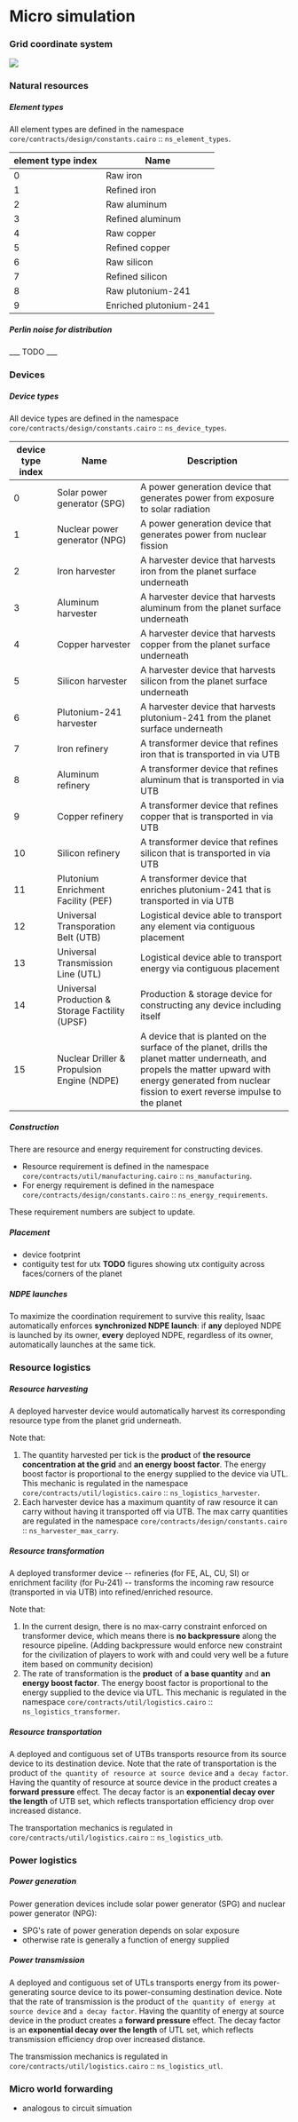 # Micro simulation

### Grid coordinate system
<img src="/assets/images/micro_grid.png"/>

### Natural resources

##### Element types
All element types are defined in the namespace `core/contracts/design/constants.cairo` :: `ns_element_types`.

| element type index | Name                   |
| ------------------ | ---------------------- |
| 0                  | Raw iron               |
| 1                  | Refined iron           |
| 2                  | Raw aluminum           |
| 3                  | Refined aluminum       |
| 4                  | Raw copper             |
| 5                  | Refined copper         |
| 6                  | Raw silicon            |
| 7                  | Refined silicon        |
| 8                  | Raw plutonium-241      |
| 9                  | Enriched plutonium-241 |

##### Perlin noise for distribution
___ TODO ___

### Devices

##### Device types
All device types are defined in the namespace `core/contracts/design/constants.cairo` :: `ns_device_types`.

| device type index  | Name                                             | Description                                                              |
| ------------------ | ------------------------------------------------ | ------------------------------------------------------------------------ |
| 0                  | Solar power generator (SPG)            | A power generation device that generates power from exposure to solar radiation    |
| 1                  | Nuclear power generator (NPG)          | A power generation device that generates power from nuclear fission        |
| 2                  | Iron harvester                         | A harvester device that harvests iron from the planet surface underneath |
| 3                  | Aluminum harvester                     | A harvester device that harvests aluminum from the planet surface underneath |
| 4                  | Copper harvester                       | A harvester device that harvests copper from the planet surface underneath |
| 5                  | Silicon harvester                      | A harvester device that harvests silicon from the planet surface underneath |
| 6                  | Plutonium-241 harvester                | A harvester device that harvests plutonium-241 from the planet surface underneath |
| 7                  | Iron refinery                                    | A transformer device that refines iron that is transported in via UTB    |
| 8                  | Aluminum refinery                                | A transformer device that refines aluminum that is transported in via UTB|
| 9                  | Copper refinery                                  | A transformer device that refines copper that is transported in via UTB  |
| 10                 | Silicon refinery                                 | A transformer device that refines silicon that is transported in via UTB |
| 11                 | Plutonium Enrichment Facility (PEF)      | A transformer device that enriches plutonium-241 that is transported in via UTB |
| 12                 | Universal Transporation Belt (UTB)               | Logistical device able to transport any element via contiguous placement |
| 13                 | Universal Transmission Line (UTL)                | Logistical device able to transport energy via contiguous placement    |
| 14                 | Universal Production & Storage Factility (UPSF)  | Production & storage device for constructing any device including itself |
| 15                 | Nuclear Driller & Propulsion Engine (NDPE)       | A device that is planted on the surface of the planet, drills the planet matter underneath, and propels the matter upward with energy generated from nuclear fission to exert reverse impulse to the planet |

##### Construction
There are resource and energy requirement for constructing devices.

- Resource requirement is defined in the namespace `core/contracts/util/manufacturing.cairo` :: `ns_manufacturing`.
- For energy requirement is defined in the namespace `core/contracts/design/constants.cairo` :: `ns_energy_requirements`.

These requirement numbers are subject to update.

##### Placement
- device footprint
- contiguity test for utx
__TODO__ figures showing utx contiguity across faces/corners of the planet

##### NDPE launches
To maximize the coordination requirement to survive this reality, Isaac automatically enforces **synchronized NDPE launch**: if **any** deployed NDPE is launched by its owner, **every** deployed NDPE, regardless of its owner, automatically launches at the same tick.


### Resource logistics

##### Resource harvesting
A deployed harvester device would automatically harvest its corresponding resource type from the planet grid underneath.

Note that:
1. The quantity harvested per tick is the **product** of **the resource concentration at the grid** and **an energy boost factor**. The energy boost factor is proportional to the energy supplied to the device via UTL. This mechanic is regulated in the namespace `core/contracts/util/logistics.cairo` :: `ns_logistics_harvester`.
2. Each harvester device has a maximum quantity of raw resource it can carry without having it transported off via UTB. The max carry quantities are regulated in the namespace `core/contracts/design/constants.cairo` :: `ns_harvester_max_carry`.

##### Resource transformation
A deployed transformer device -- refineries (for FE, AL, CU, SI) or enrichment facility (for Pu-241) -- transforms the incoming raw resource (transported in via UTB) into refined/enriched resource.

Note that:
1. In the current design, there is no max-carry constraint enforced on transformer device, which means there is **no backpressure** along the resource pipeline. (Adding backpressure would enforce new constraint for the civilization of players to work with and could very well be a future item based on community decision)
2. The rate of transformation is the **product** of **a base quantity** and **an energy boost factor**. The energy boost factor is proportional to the energy supplied to the device via UTL. This mechanic is regulated in the namespace `core/contracts/util/logistics.cairo` :: `ns_logistics_transformer`.

##### Resource transportation
A deployed and contiguous set of UTBs transports resource from its source device to its destination device. Note that the rate of transportation is the product of `the quantity of resource at source device` and `a decay factor`. Having the quantity of resource at source device in the product creates a **forward pressure** effect. The decay factor is an **exponential decay over the length** of UTB set, which reflects transportation efficiency drop over increased distance.

The transportation mechanics is regulated in `core/contracts/util/logistics.cairo` :: `ns_logistics_utb`.

### Power logistics

##### Power generation
Power generation devices include solar power generator (SPG) and nuclear power generator (NPG):
- SPG's rate of power generation depends on solar exposure
- otherwise rate is generally a function of energy supplied

##### Power transmission
A deployed and contiguous set of UTLs transports energy from its power-generating source device to its power-consuming destination device. Note that the rate of transmission is the product of `the quantity of energy at source device` and `a decay factor`. Having the quantity of energy at source device in the product creates a **forward pressure** effect. The decay factor is an **exponential decay over the length** of UTL set, which reflects transmission efficiency drop over increased distance.

The transmission mechanics is regulated in `core/contracts/util/logistics.cairo` :: `ns_logistics_utl`.

### Micro world forwarding
- analogous to circuit simuation

